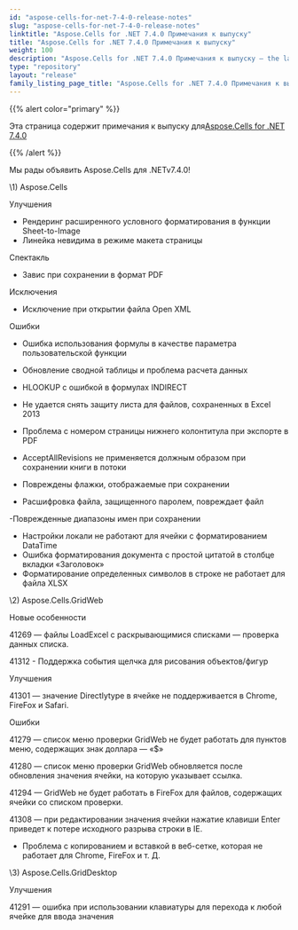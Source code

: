 ```yaml
---
id: "aspose-cells-for-net-7-4-0-release-notes"
slug: "aspose-cells-for-net-7-4-0-release-notes"
linktitle: "Aspose.Cells for .NET 7.4.0 Примечания к выпуску"
title: "Aspose.Cells for .NET 7.4.0 Примечания к выпуску"
weight: 100
description: "Aspose.Cells for .NET 7.4.0 Примечания к выпуску – the latest updates and fixes."
type: "repository"
layout: "release"
family_listing_page_title: "Aspose.Cells for .NET 7.4.0 Примечания к выпуску"
---
```

{{% alert color="primary" %}} 

 Эта страница содержит примечания к выпуску для[Aspose.Cells for .NET 7.4.0](https://releases.aspose.com/cells/net/new-releases/aspose.cells-for-.net-7.4.0/)

{{% /alert %}} 

 Мы рады объявить Aspose.Cells для .NETv7.4.0!



\1) Aspose.Cells 



 Улучшения

- Рендеринг расширенного условного форматирования в функции Sheet-to-Image
- Линейка невидима в режиме макета страницы



 Спектакль

- Завис при сохранении в формат PDF



 Исключения

- Исключение при открытии файла Open XML



 Ошибки

- Ошибка использования формулы в качестве параметра пользовательской функции
- Обновление сводной таблицы и проблема расчета данных
- HLOOKUP с ошибкой в формулах INDIRECT
- Не удается снять защиту листа для файлов, сохраненных в Excel 2013
- Проблема с номером страницы нижнего колонтитула при экспорте в PDF
- AcceptAllRevisions не применяется должным образом при сохранении книги в потоки

 - Повреждены флажки, отображаемые при сохранении

- Расшифровка файла, защищенного паролем, повреждает файл

 -Поврежденные диапазоны имен при сохранении

- Настройки локали не работают для ячейки с форматированием DataTime
- Ошибка форматирования документа с простой цитатой в столбце вкладки «Заголовок»
- Форматирование определенных символов в строке не работает для файла XLSX



 \2) Aspose.Cells.GridWeb



 Новые особенности

 41269 — файлы LoadExcel с раскрывающимися списками — проверка данных списка.

 41312 - Поддержка события щелчка для рисования объектов/фигур



 Улучшения

 41301 — значение Directlytype в ячейке не поддерживается в Chrome, FireFox и Safari.



 Ошибки

41279 — список меню проверки GridWeb не будет работать для пунктов меню, содержащих знак доллара — «$»

 41280 — список меню проверки GridWeb обновляется после обновления значения ячейки, на которую указывает ссылка.

 41294 — GridWeb не будет работать в FireFox для файлов, содержащих ячейки со списком проверки.

 41308 — при редактировании значения ячейки нажатие клавиши Enter приведет к потере исходного разрыва строки в IE.

- Проблема с копированием и вставкой в веб-сетке, которая не работает для Chrome, FireFox и т. Д.



\3) Aspose.Cells.GridDesktop



 Улучшения

 41291 — ошибка при использовании клавиатуры для перехода к любой ячейке для ввода значения



